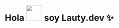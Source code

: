 <h1 align="center">Hola  <img src="https://emojis.slackmojis.com/emojis/images/1577305505/7373/hand_wave.gif?1577305505" width="50"> 
    soy Lauty.dev ✨ </h1> 

